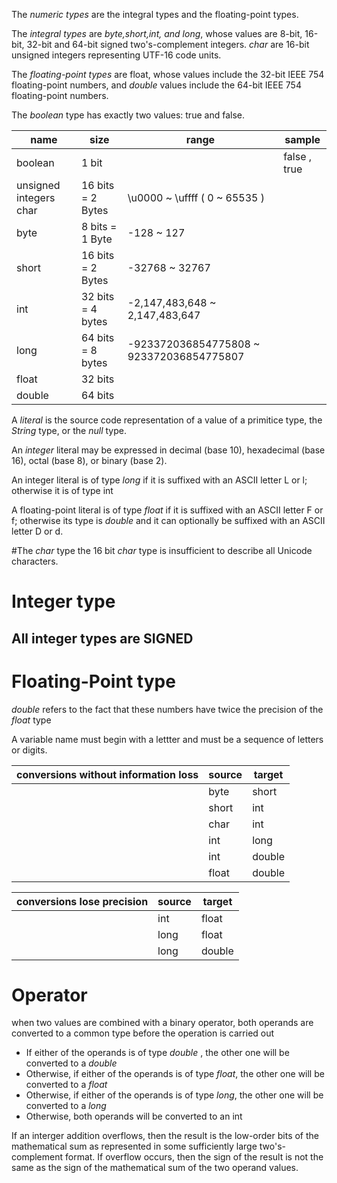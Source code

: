 The *numeric types* are the integral types and the floating-point types.

The *integral types* are *byte,short,int, and long*, whose values are 8-bit, 16-bit, 32-bit and 64-bit signed two's-complement integers.
*char* are 16-bit unsigned integers representing UTF-16 code units.

The *floating-point types* are float, whose values include the 32-bit IEEE 754 floating-point numbers, and *double* values include the 64-bit IEEE 754 floating-point numbers.

The *boolean* type has exactly two values: true and false.

| name | size | range | sample |
| ----- | ----- | ----- | ----|
| boolean | 1 bit |  |  false , true|
| unsigned integers char | 16 bits = 2 Bytes| \u0000 ~ \uffff ( 0 ~ 65535 ) |  | 
|byte | 8 bits = 1 Byte |-128 ~ 127 |
| short|  16 bits = 2 Bytes | -32768 ~ 32767 |
|int | 32 bits = 4 bytes | -2,147,483,648 ~ 2,147,483,647  | |
|long | 64 bits = 8 bytes | -923372036854775808 ~ 923372036854775807 | |
| float|32 bits | | |
|double|64 bits | | |

A *literal* is the source code representation of a value of a primitice type, the *String* type, or the *null* type.

An *integer* literal may be expressed in decimal (base 10), hexadecimal (base 16), octal (base 8), or binary (base 2). 

An integer literal is of type *long* if it is suffixed with an ASCII letter L or l; otherwise it is of type int

A floating-point literal is of type *float* if it is suffixed with an ASCII letter F or f; otherwise its type is *double* and it can optionally be suffixed with an ASCII letter D or d.

#The _char_ type
the 16 bit _char_ type is insufficient to describe all Unicode characters.

# Integer type
## All integer types are SIGNED

# Floating-Point type
_double_ refers to the fact that these numbers have twice the precision of the _float_ type

A variable name must begin with a lettter and must be a sequence of letters or digits.

| conversions without information loss | source | target |
| ------ |----- | ----- |
| | byte | short |
| | short | int| 
| | char| int| 
| | int | long|
| | int | double| 
| | float | double|

| conversions lose precision| source  | target |
| ---- | ---- | ----- |
| | int | float| 
| | long | float| 
| |long | double|

# Operator
when two values are combined with a binary operator, both operands are converted to a common type before the operation is carried out
 * If either of the operands is of type _double_ , the other one will be converted to a _double_
 * Otherwise, if either of the operands is of type _float_, the other one will be converted to a _float_
 * Otherwise, if either of the operands is of type _long_, the other one will be converted to a _long_
 * Otherwise, both operands will be converted to an int


If an interger addition overflows, then the result is the low-order bits of the mathematical sum as represented in some
sufficiently large two's-complement format. If overflow occurs, then the sign of the result is not the same as the sign of the 
mathematical sum of the two operand values.

